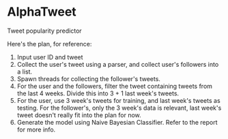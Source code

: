 # AlphaTweet
Tweet popularity predictor

Here's the plan, for reference:

1. Input user ID and tweet
2. Collect the user's tweet using a parser, and collect user's followers into a list.
3. Spawn threads for collecting the follower's tweets.
4. For the user and the followers, filter the tweet containing tweets from the last 4 weeks. Divide this into 3 + 1 last week's tweets.
5. For the user, use 3 week's tweets for training, and last week's tweets as testing. For the follower's, only the 3 week's data is relevant, last week's tweet doesn't really fit into the plan for now.
6. Generate the model using Naive Bayesian Classifier. Refer to the report for more info.
